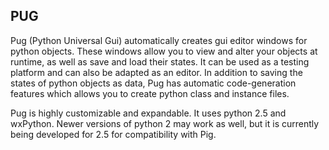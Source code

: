 ## PUG ##
Pug (Python Universal Gui) automatically creates gui editor windows for python objects. These windows allow you to view and alter your objects at runtime, as well as save and load their states. It can be used as a testing platform and can also be adapted as an editor. In addition to saving the states of python objects as data, Pug has automatic code-generation features which allows you to create python class and instance files.

Pug is highly customizable and expandable. It uses python 2.5 and wxPython. Newer versions of python 2 may work as well, but it is currently being developed for 2.5 for compatibility with Pig.